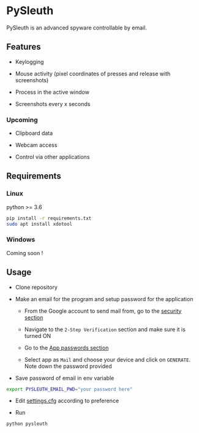 # PySleuth

PySleuth is an advanced spyware controllable by email.

## Features

- Keylogging

- Mouse activity (pixel coordinates of presses and release with screenshots)

- Process in the active window

- Screenshots every x seconds

### Upcoming

- Clipboard data

- Webcam access

- Control via other applications

## Requirements

### Linux

python >= 3.6

```bash
pip install -r requirements.txt
sudo apt install xdotool
```

### Windows

Coming soon !

## Usage

- Clone repository

- Make an email for the program and setup password for the application

  - From the Google account to send mail from, go to the [security section](https://myaccount.google.com/security)

  - Navigate to the `2-Step Verification` section and make sure it is turned ON

  - Go to the [App passwords section](https://myaccount.google.com/apppasswords)

  - Select app as `Mail` and choose your device and click on `GENERATE`. Note down the password provided

- Save password of email in env variable

```bash
export PYSLEUTH_EMAIL_PWD="your password here"
```

- Edit [settings.cfg](settings.cfg) according to preference

- Run

```bash
python pysleuth
```
